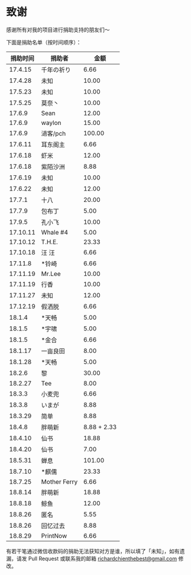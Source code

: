 # 致谢

感谢所有对我的项目进行捐助支持的朋友们～

下面是捐助名单（按时间顺序）：

| 捐助时间 | 捐助者 | 金额 |
| ------- | ------ | ---- |
| 17.4.15 | 千年の祈り | 6.66 |
| 17.4.28 | 未知 | 10.00 |
| 17.5.23 | 未知 | 10.00 |
| 17.5.25 | 莫奈丶 | 10.00 |
| 17.6.9 | Sean | 12.00 |
| 17.6.9 | waylon | 15.00 |
| 17.6.9 | 濄客/pch | 100.00 |
| 17.6.11 | 耳东阁主 | 6.66 |
| 17.6.18 | 虾米 | 12.00 |
| 17.6.18 | 紫陌沙洲 | 8.88 |
| 17.6.19 | 未知 | 10.00 |
| 17.6.22 | 未知 | 12.00 |
| 17.7.1 | 十八 | 20.00 |
| 17.7.9 | 包布丁 | 5.00 |
| 17.9.5 | 孔小飞 | 10.00 |
| 17.10.11 | Whale \#4 | 5.00 |
| 17.10.12 | T.H.E. | 23.33 |
| 17.10.18 | 汪 汪 | 6.66 |
| 17.11.8 | \*铃崎 | 6.66 |
| 17.11.19 | Mr.Lee | 10.00 |
| 17.11.19 | 行香 | 10.00 |
| 17.11.27 | 未知 | 12.00 |
| 17.12.19 | 假洒脱 | 6.66 |
| 18.1.4 | \*天畅 | 5.00 |
| 18.1.5 | \*宇啸 | 5.00 |
| 18.1.5 | \*金合 | 6.66 |
| 18.1.17 | 一亩良田 | 8.00 |
| 18.1.28 | \*天畅 | 5.00 |
| 18.2.6 | 黎 | 30.00 |
| 18.2.27 | Tee | 8.00 |
| 18.3.3 | 小麦兜 | 6.66 |
| 18.3.8 | いまが | 8.88 |
| 18.3.29 | 简单 | 8.88 |
| 18.4.8 | 胖萌新 | 8.88 + 2.33 |
| 18.4.10 | 仙书 | 18.88 |
| 18.4.20 | 仙书 | 7.00 |
| 18.5.31 | 蝉息 | 101.00 |
| 18.7.10 | \*麒儒 | 23.33 |
| 18.7.25 | Mother Ferry | 6.66 |
| 18.8.14 | 胖萌新 | 18.88 |
| 18.8.18 | 鲸鱼 | 12.00 |
| 18.8.26 | 匿名 | 5.55 |
| 18.8.26 | 回忆过去 | 8.88 |
| 18.8.29 | PrintNow | 6.66 |

有若干笔通过微信收款码的捐助无法获知对方是谁，所以填了「未知」，如有遗漏，请发 Pull Request 或联系我的邮箱 richardchienthebest@gmail.com 修改。

